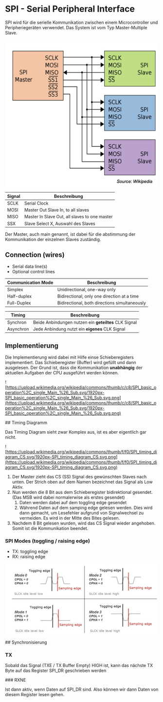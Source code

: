 # SPI - Serial Peripheral Interface

SPI wird für die serielle Kommunikation zwischen einem Microcontroller und Peripheriegeräten verwendet. Das System ist vom Typ Master-Multiple Slave.

![alt text](media/image-6.png)

| Signal | Beschreibung |
|--------|--------------|
| SCLK | Serial Clock |
| MOSI | Master Out Slave In, to all slaves |
| MISO | Master In Slave Out, all slaves to one master |
| SSX | Slave Select X, Auswahl des Slaves |


Der Master, auch main genannt, ist dabei für die abstimmung der Kommunikation der einzelnen Slaves zuständig.


## Connection (wires)
- Serial data line(s)
- Optional control lines

| Communication Mode | Beschreibung |
|--------------------|--------------|
| Simplex | Unidirectional, one-way only |
| Half-duplex | Bidirectional, only one direction at a time |
| Full-Duplex | Bidirectional, both directions simultaneously |

| Timing | Beschreibung |
|--------|--------------|
| Synchron | Beide Anbindungen nutzen ein **geteiltes** CLK Signal |
| Asynchron | Jede Anbindung nutzt ein **eigenes** CLK Signal |


## Implementierung

Die Implementierung wird dabei mit Hilfe einse Schieberegisters implementiert. Das Schieberegister (Buffer) wird gefüllt und dann ausgelesen. Der Grund ist, dass die Kommunikation **unabhängig** der aktuellen Aufgaben der CPU ausgeführt werden können. 

![https://upload.wikimedia.org/wikipedia/commons/thumb/c/c8/SPI_basic_operation%2C_single_Main_%26_Sub.svg/1920px-SPI_basic_operation%2C_single_Main_%26_Sub.svg.png](https://upload.wikimedia.org/wikipedia/commons/thumb/c/c8/SPI_basic_operation%2C_single_Main_%26_Sub.svg/1920px-SPI_basic_operation%2C_single_Main_%26_Sub.svg.png)


## Timing Diagramm

Das Timing Diagram sieht zwar Komplex aus, ist es aber eigentlich gar nicht.

![https://upload.wikimedia.org/wikipedia/commons/thumb/f/f0/SPI_timing_diagram_CS.svg/1920px-SPI_timing_diagram_CS.svg.png](https://upload.wikimedia.org/wikipedia/commons/thumb/f/f0/SPI_timing_diagram_CS.svg/1920px-SPI_timing_diagram_CS.svg.png)


1. Der Master zieht das CS (SS) Signal des gewünschten Slaves nach unten. Der Strich oben auf dem Namen bezeichnet das Signal als Low Aktiv.
2. Nun werden die 8 Bit aus dem Schieberegister bidirektional gesendet. (Das MSB wird dabei normalerwise als erstes gesendet)
	1. Daten werden dabei auf dem toggling edge gesendet
	2. Während Daten auf dem samping edge gelesen werden. Dies wird dann gemacht, um Lesefehler aufgrund von Signalwechsel zu vermeiden. Es wird in der Mitte des Bites gelesen.
3. Nachdem 8 Bit gelesen wurden, wird das CS Signal wieder angehoben. Somit ist die Kommunikation beendet.




### SPI Modes (toggling / raising edge)

- TX: toggling edge
- RX: raising edge

![alt text](media/image-9.png)


## Synchronisierung

### TX

Sobald das Signal (TXE / TX Buffer Empty) HIGH ist, kann das nächste TX Byte auf das Register SPI_DR geschrieben werden

### RXNE

Ist dann aktiv, wenn Daten auf SPI_DR sind. Also können wir dann Daten von diesem Register lesen gehen.